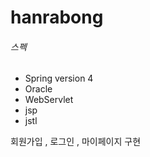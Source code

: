 # hanrabong
<h6>스펙</h6>
<ul>
<li>Spring version 4</li>
<li>Oracle </li>
<li>WebServlet</li>
<li>jsp</li>
<li>jstl</li>
</ul>

회원가입 , 로그인 , 마이페이지 구현
